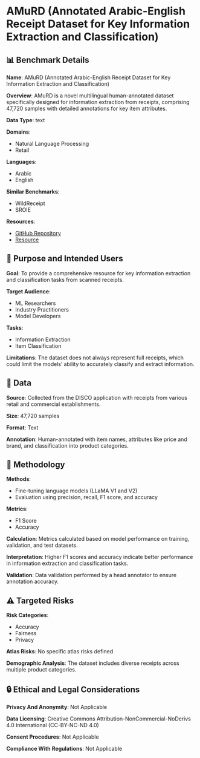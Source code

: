# AMuRD (Annotated Arabic-English Receipt Dataset for Key Information Extraction and Classification)

## 📊 Benchmark Details

**Name**: AMuRD (Annotated Arabic-English Receipt Dataset for Key Information Extraction and Classification)

**Overview**: AMuRD is a novel multilingual human-annotated dataset specifically designed for information extraction from receipts, comprising 47,720 samples with detailed annotations for key item attributes.

**Data Type**: text

**Domains**:
- Natural Language Processing
- Retail

**Languages**:
- Arabic
- English

**Similar Benchmarks**:
- WildReceipt
- SROIE

**Resources**:
- [GitHub Repository](https://github.com/Update-For-Integrated-Business-AI/AMuRD)
- [Resource](https://arxiv.org/abs/2307.11278)

## 🎯 Purpose and Intended Users

**Goal**: To provide a comprehensive resource for key information extraction and classification tasks from scanned receipts.

**Target Audience**:
- ML Researchers
- Industry Practitioners
- Model Developers

**Tasks**:
- Information Extraction
- Item Classification

**Limitations**: The dataset does not always represent full receipts, which could limit the models’ ability to accurately classify and extract information.

## 💾 Data

**Source**: Collected from the DISCO application with receipts from various retail and commercial establishments.

**Size**: 47,720 samples

**Format**: Text

**Annotation**: Human-annotated with item names, attributes like price and brand, and classification into product categories.

## 🔬 Methodology

**Methods**:
- Fine-tuning language models (LLaMA V1 and V2)
- Evaluation using precision, recall, F1 score, and accuracy

**Metrics**:
- F1 Score
- Accuracy

**Calculation**: Metrics calculated based on model performance on training, validation, and test datasets.

**Interpretation**: Higher F1 scores and accuracy indicate better performance in information extraction and classification tasks.

**Validation**: Data validation performed by a head annotator to ensure annotation accuracy.

## ⚠️ Targeted Risks

**Risk Categories**:
- Accuracy
- Fairness
- Privacy

**Atlas Risks**:
No specific atlas risks defined

**Demographic Analysis**: The dataset includes diverse receipts across multiple product categories.

## 🔒 Ethical and Legal Considerations

**Privacy And Anonymity**: Not Applicable

**Data Licensing**: Creative Commons Attribution-NonCommercial-NoDerivs 4.0 International (CC-BY-NC-ND 4.0)

**Consent Procedures**: Not Applicable

**Compliance With Regulations**: Not Applicable
